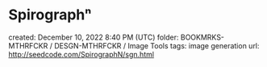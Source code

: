 # Spirographⁿ

created: December 10, 2022 8:40 PM (UTC)
folder: BOOKMRKS-MTHRFCKR / DESGN-MTHRFCKR / Image Tools
tags: image generation
url: http://seedcode.com/SpirographN/sgn.html
